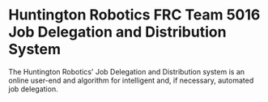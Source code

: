 # Huntington Robotics FRC Team 5016 Job Delegation and Distribution System
The Huntington Robotics' Job Delegation and Distribution system is an online user-end and algorithm for intelligent and, if necessary, automated job delegation.
